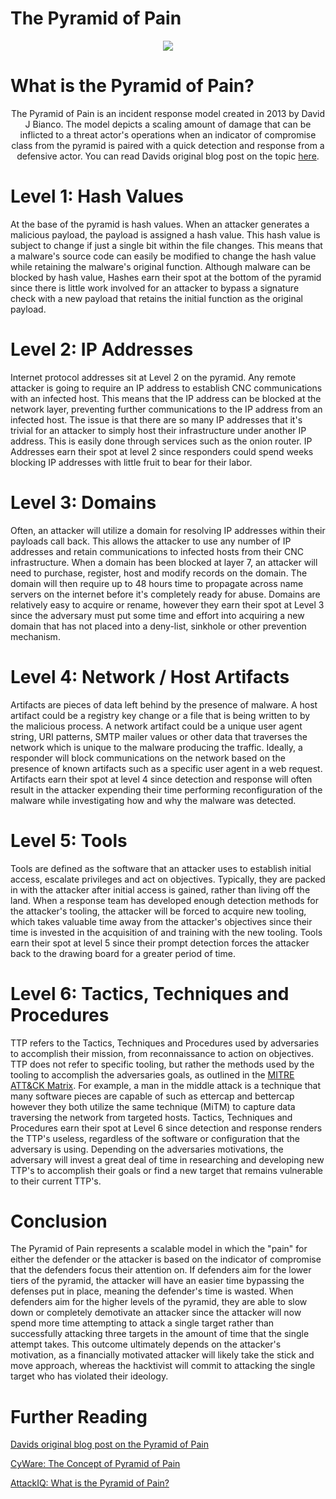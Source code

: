 # The Pyramid of Pain

<p align="center">
  <img src="https://user-images.githubusercontent.com/90923369/214171416-fa5e76f6-384b-477a-afd5-7d093f79afd9.jpg">
</p>

# What is the Pyramid of Pain?

<p align="center">
  The Pyramid of Pain is an incident response model created in 2013 by David J Bianco. The model depicts a scaling amount of damage that can be inflicted to a threat actor's operations when an indicator of compromise class from the pyramid is paired with a quick detection and response from a defensive actor. You can read Davids original blog post on the topic <a href="http://detect-respond.blogspot.com/2013/03/the-pyramid-of-pain.html">here<a/>.
</p>
  
# Level 1: Hash Values
  
  At the base of the pyramid is hash values. When an attacker generates a malicious payload, the payload is assigned a hash value. This hash value is subject to change if just a single bit within the file changes. This means that a malware's source code can easily be modified to change the hash value while retaining the malware's original function. Although malware can be blocked by hash value, Hashes earn their spot at the bottom of the pyramid since there is little work involved for an attacker to bypass a signature check with a new payload that retains the initial function as the original payload.

# Level 2: IP Addresses
  
  Internet protocol addresses sit at Level 2 on the pyramid. Any remote attacker is going to require an IP address to establish CNC communications with an infected host. This means that the IP address can be blocked at the network layer, preventing further communications to the IP address from an infected host. The issue is that there are so many IP addresses that it's trivial for an attacker to simply host their infrastructure under another IP address. This is easily done through services such as the onion router. IP Addresses earn their spot at level 2 since responders could spend weeks blocking IP addresses with little fruit to bear for their labor.

# Level 3: Domains

Often, an attacker will utilize a domain for resolving IP addresses within their payloads call back. This allows the attacker to use any number of IP addresses and retain communications to infected hosts from their CNC infrastructure. When a domain has been blocked at layer 7, an attacker will need to purchase, register, host and modify records on the domain. The domain will then require up to 48 hours time to propagate across name servers on the internet before it's completely ready for abuse. Domains are relatively easy to acquire or rename, however they earn their spot at Level 3 since the adversary must put some time and effort into acquiring a new domain that has not placed into a deny-list, sinkhole or other prevention mechanism.

# Level 4: Network / Host Artifacts

Artifacts are pieces of data left behind by the presence of malware. A host artifact could be a registry key change or a file that is being written to by the malicious process. A network artifact could be a unique user agent string, URI patterns, SMTP mailer values or other data that traverses the network which is unique to the malware producing the traffic. Ideally, a responder will block communications on the network based on the presence of known artifacts such as a specific user agent in a web request. Artifacts earn their spot at level 4 since detection and response will often result in the attacker expending their time performing reconfiguration of the malware while investigating how and why the malware was detected.

# Level 5: Tools
  
Tools are defined as the software that an attacker uses to establish initial access, escalate privileges and act on objectives. Typically, they are packed in with the attacker after initial access is gained, rather than living off the land. When a response team has developed enough detection methods for the attacker's tooling, the attacker will be forced to acquire new tooling, which takes valuable time away from the attacker's objectives since their time is invested in the acquisition of and training with the new tooling. Tools earn their spot at level 5 since their prompt detection forces the attacker back to the drawing board for a greater period of time.

# Level 6: Tactics, Techniques and Procedures

TTP refers to the Tactics, Techniques and Procedures used by adversaries to accomplish their mission, from reconnaissance to action on objectives. TTP does not refer to specific tooling, but rather the methods used by the tooling to accomplish the adversaries goals, as outlined in the <a href="https://attack.mitre.org">MITRE ATT&CK Matrix</a>. For example, a man in the middle attack is a technique that many software pieces are capable of such as ettercap and bettercap however they both utilize the same technique (MiTM) to capture data traversing the network from targeted hosts. Tactics, Techniques and Procedures earn their spot at Level 6 since detection and response renders the TTP's useless, regardless of the software or configuration that the adversary is using. Depending on the adversaries motivations, the adversary will invest a great deal of time in researching and developing new TTP's to accomplish their goals or find a new target that remains vulnerable to their current TTP's.

# Conclusion
  
The Pyramid of Pain represents a scalable model in which the "pain" for either the defender or the attacker is based on the indicator of compromise that the defenders focus their attention on. If defenders aim for the lower tiers of the pyramid, the attacker will have an easier time bypassing the defenses put in place, meaning the defender's time is wasted. When defenders aim for the higher levels of the pyramid, they are able to slow down or completely demotivate an attacker since the attacker will now spend more time attempting to attack a single target rather than successfully attacking three targets in the amount of time that the single attempt takes. This outcome ultimately depends on the attacker's motivation, as a financially motivated attacker will likely take the stick and move approach, whereas the hacktivist will commit to attacking the single target who has violated their ideology.
  
# Further Reading
<a href="http://detect-respond.blogspot.com/2013/03/the-pyramid-of-pain.html">Davids original blog post on the Pyramid of Pain</a>   
  
<a href="https://cyware.com/educational-guides/cyber-threat-intelligence/the-concept-of-pyramid-of-pain-f358">CyWare: The Concept of Pyramid of Pain</a>  
  
<a href="https://www.attackiq.com/glossary/pyramid-of-pain/">AttackIQ: What is the Pyramid of Pain?</a>  
